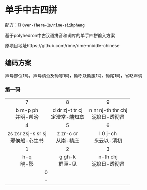 # 单手中古四拼

配方：℞ **`Over-There-Is/rime-siihpheng`**

基于polyhedron中古汉语拼音和词库的单手四拼输入方案

原项目地址https://github.com/rime/rime-middle-chinese

## 编码方案

声母部位1码，声母清浊及韵等1码，韵呼及韵腹1码，韵尾1码，省略声调

### 第一码

<table>
  <tr align="center">
    <td>7</td> <td>8</td> <td>9</td>
  </tr>
  <tr align="center">
    <td>b m-p ph<br />并明-帮滂</td>
    <td>d dr zj-t tr cj<br />定澄常-端知章</td>
    <td>n nr nj-th thr chj<br />泥娘日-透彻昌</td>
  </tr>
  <tr align="center">
    <td>4</td> <td>5</td> <td>6</td>
  </tr>
  <tr align="center">
    <td>zs zsr zsj-s sr sj<br />邪俟船-心生书</td>
    <td>z zr-c cr<br />从崇-精庄</td>
    <td>l 0 j-ch<br />来云以-清初</td>
  </tr>
    <tr align="center">
    <td>1</td> <td>2</td> <td>3</td>
  </tr>
  <tr align="center">
    <td>h-q<br />晓-影</td>
    <td>g gh-k<br />群匣-见</td>
    <td>n-th chj<br />泥娘日-透彻昌</td>
  </tr>
  <tr align="center">
    <td colspan="2">0</td>
  </tr>
  <tr align="center">
    <td colspan="2">-</td>
  </tr>
</table>
